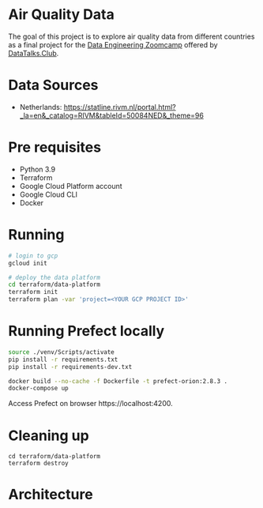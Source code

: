 # Air Quality Data

The goal of this project is to explore air quality data from different countries as a final project for the [Data Engineering Zoomcamp](https://github.com/DataTalksClub/data-engineering-zoomcamp/tree/main) offered by [DataTalks.Club](https://datatalks.club/).

# Data Sources

- Netherlands: https://statline.rivm.nl/portal.html?_la=en&_catalog=RIVM&tableId=50084NED&_theme=96

# Pre requisites

- Python 3.9
- Terraform
- Google Cloud Platform account
- Google Cloud CLI
- Docker

# Running


```sh
# login to gcp
gcloud init

# deploy the data platform
cd terraform/data-platform
terraform init
terraform plan -var 'project=<YOUR GCP PROJECT ID>'
```

# Running Prefect locally

```sh
source ./venv/Scripts/activate
pip install -r requirements.txt
pip install -r requirements-dev.txt

docker build --no-cache -f Dockerfile -t prefect-orion:2.8.3 .
docker-compose up
```

Access Prefect on browser https://localhost:4200.

# Cleaning up

```
cd terraform/data-platform
terraform destroy
```

# Architecture
